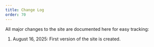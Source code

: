 ```yaml
---
title: Change Log
order: 70
---
```


All major changes to the site are documented here for easy tracking:

1. August 16, 2025: First version of the site is created.

